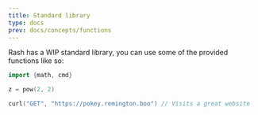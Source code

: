 ```yaml
---
title: Standard library 
type: docs
prev: docs/concepts/functions
---
```


Rash has a WIP standard library, you can use some of the provided functions like so:

```go {filename=std.rash}
import {math, cmd}

z = pow(2, 2)

curl("GET", "https://pokey.remington.boo") // Visits a great website
```
